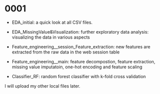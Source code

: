 # 0001
- EDA_initial: a quick look at all CSV files.

- EDA_MissingValue&Visualization: further exploratory data analysis: visualizing the data in various aspects

- Feature_engineering__session_Feature_extraction: new features are extracted from the raw data in the web session table

- Feature_engineering__main: feature decompostion, feature extraction, missing value imputatoin, one-hot encoding and feature scaling

- Classifier_RF: random forest classifier with k-fold cross validation

I will upload my other local files later.
